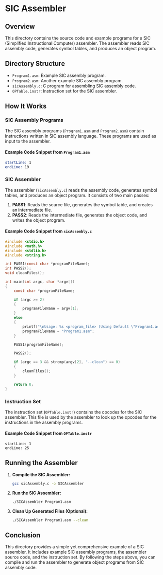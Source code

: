# SIC Assembler

## Overview

This directory contains the source code and example programs for a SIC (Simplified Instructional Computer) assembler. The assembler reads SIC assembly code, generates symbol tables, and produces an object program.

## Directory Structure

- `Program1.asm`: Example SIC assembly program.
- `Program2.asm`: Another example SIC assembly program.
- `sicAssembly.c`: C program for assembling SIC assembly code.
- `OPTable.instr`: Instruction set for the SIC assembler.

## How It Works

### SIC Assembly Programs

The SIC assembly programs (`Program1.asm` and `Program2.asm`) contain instructions written in SIC assembly language. These programs are used as input to the assembler.

#### Example Code Snippet from `Program1.asm`

```assembly:sic/Program1.asm
startLine: 1
endLine: 19
```

### SIC Assembler

The assembler (`sicAssembly.c`) reads the assembly code, generates symbol tables, and produces an object program. It consists of two main passes:

1. **PASS1**: Reads the source file, generates the symbol table, and creates an intermediate file.
2. **PASS2**: Reads the intermediate file, generates the object code, and writes the object program.

#### Example Code Snippet from `sicAssembly.c`

```c:sic/sicAssembly.c
#include <stdio.h>
#include <math.h>
#include <stdlib.h>
#include <string.h>

int PASS1(const char *programFileName);
int PASS2();
void cleanFiles();

int main(int argc, char *argv[])
{
    const char *programFileName;

    if (argc >= 2)
    {
        programFileName = argv[1];
    }
    else
    {
        printf("\nUsage: %s <program_file> (Using Default \"Program1.asm\")\n", argv[0]);
        programFileName = "Program1.asm";
    }

    PASS1(programFileName);

    PASS2();

    if (argc == 3 && strcmp(argv[2], "--clean") == 0)
    {
        cleanFiles();
    }

    return 0;
}
```

### Instruction Set

The instruction set (`OPTable.instr`) contains the opcodes for the SIC assembler. This file is used by the assembler to look up the opcodes for the instructions in the assembly programs.

#### Example Code Snippet from `OPTable.instr`

```plaintext:sic/OPTable.instr
startLine: 1
endLine: 25
```

## Running the Assembler

1. **Compile the SIC Assembler:**
   ```sh
   gcc sicAssembly.c -o SICAssembler
   ```

2. **Run the SIC Assembler:**
   ```sh
   ./SICAssembler Program1.asm
   ```

3. **Clean Up Generated Files (Optional):**
   ```sh
   ./SICAssembler Program1.asm --clean
   ```

## Conclusion

This directory provides a simple yet comprehensive example of a SIC assembler. It includes example SIC assembly programs, the assembler source code, and the instruction set. By following the steps above, you can compile and run the assembler to generate object programs from SIC assembly code.
